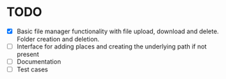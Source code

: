 TODO
=====

- [X] Basic file manager functionality with file upload, download and delete. Folder creation and deletion.
- [ ] Interface for adding places and creating the underlying path if not present
- [ ] Documentation
- [ ] Test cases

